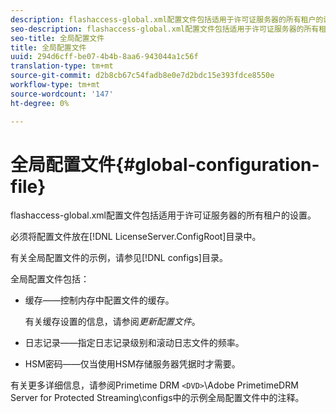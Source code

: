 ```yaml
---
description: flashaccess-global.xml配置文件包括适用于许可证服务器的所有租户的设置。
seo-description: flashaccess-global.xml配置文件包括适用于许可证服务器的所有租户的设置。
seo-title: 全局配置文件
title: 全局配置文件
uuid: 294d6cff-be07-4b4b-8aa6-943044a1c56f
translation-type: tm+mt
source-git-commit: d2b8cb67c54fadb8e0e7d2bdc15e393fdce8550e
workflow-type: tm+mt
source-wordcount: '147'
ht-degree: 0%

---
```



# 全局配置文件{#global-configuration-file}

flashaccess-global.xml配置文件包括适用于许可证服务器的所有租户的设置。

必须将配置文件放在[!DNL LicenseServer.ConfigRoot]目录中。

有关全局配置文件的示例，请参见[!DNL configs]目录。

全局配置文件包括：

* 缓存——控制内存中配置文件的缓存。

   有关缓存设置的信息，请参阅&#x200B;*更新配置文件*。
* 日志记录——指定日志记录级别和滚动日志文件的频率。
* HSM密码——仅当使用HSM存储服务器凭据时才需要。

有关更多详细信息，请参阅Primetime DRM `<DVD>`\Adobe PrimetimeDRM Server for Protected Streaming\configs中的示例全局配置文件中的注释。

